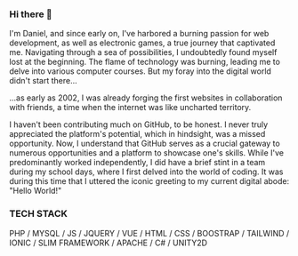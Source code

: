 ### Hi there 👋

I'm Daniel, and since early on, I've harbored a burning passion for web development, as well as electronic games, a true journey that captivated me. Navigating through a sea of possibilities, I undoubtedly found myself lost at the beginning. The flame of technology was burning, leading me to delve into various computer courses. But my foray into the digital world didn't start there... 

...as early as 2002, I was already forging the first websites in collaboration with friends, a time when the internet was like uncharted territory.

I haven't been contributing much on GitHub, to be honest. I never truly appreciated the platform's potential, which in hindsight, was a missed opportunity. Now, I understand that GitHub serves as a crucial gateway to numerous opportunities and a platform to showcase one's skills. While I've predominantly worked independently, I did have a brief stint in a team during my school days, where I first delved into the world of coding. It was during this time that I uttered the iconic greeting to my current digital abode: "Hello World!"

### TECH STACK

PHP / MYSQL / JS / JQUERY / VUE / HTML / CSS / BOOSTRAP / TAILWIND / IONIC / SLIM FRAMEWORK / APACHE / C# / UNITY2D 
<!--
**danielkzero/danielkzero** is a ✨ _special_ ✨ repository because its `README.md` (this file) appears on your GitHub profile.

Here are some ideas to get you started:

- 🔭 I’m currently working on ...
- 🌱 I’m currently learning ...
- 👯 I’m looking to collaborate on ...
- 🤔 I’m looking for help with ...
- 💬 Ask me about ...
- 📫 How to reach me: ...
- 😄 Pronouns: ...
- ⚡ Fun fact: ...
-->
